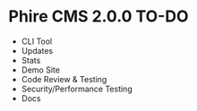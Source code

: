 Phire CMS 2.0.0 TO-DO
=====================

- CLI Tool
- Updates
- Stats
- Demo Site
- Code Review & Testing
- Security/Performance Testing
- Docs
